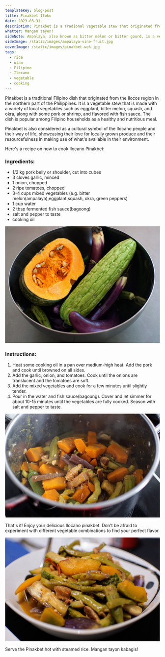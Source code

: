 ```yaml
---
templateKey: blog-post
title: Pinakbet Iloko
date: 2023-03-31
description: Pinakbet is a tradional vegetable stew that originated from the Ilocos region made with a variety of local vegetables such as eggplant, bitter melon, squash, and okra, along with some pork or shrimp, and flavored with bagoong
whetter: Mangan tayon!
sideNote: Ampalaya, also known as bitter melon or bitter gourd, is a vegetable that is a good source of vitamins and minerals, including vitamin C, potassium, and iron. It has a bitter taste due to the presence of a compound called momordicin, which is also responsible for its medicinal properties.
sideImage: /static/images/ampalaya-vine-fruit.jpg
coverImage: /static/images/pinakbet-wok.jpg
tags:
  - rice
  - ulam
  - Filipino
  - Ilocano
  - vegetable
  - cooking
---
```


Pinakbet is a traditional Filipino dish that originated from the Ilocos region in the northern part of the Philippines. It is a vegetable stew that is made with a variety of local vegetables such as eggplant, bitter melon, squash, and okra, along with some pork or shrimp, and flavored with fish sauce. The dish is popular among Filipino households as a healthy and nutritious meal. 

Pinakbet is also considered as a cultural symbol of the Ilocano people and their way of life, showcasing their love for locally grown produce and their resourcefulness in making use of what's available in their environment.

Here's a recipe on how to cook Ilocano Pinakbet:

### Ingredients:

- 1/2 kg pork belly or shoulder, cut into cubes
- 3 cloves garlic, minced
- 1 onion, chopped
- 2 ripe tomatoes, chopped
- 3-4 cups mixed vegetables (e.g. bitter melon(ampalaya),eggplant,squash, okra, green peppers)
- 1 cup water
- 2 tbsp fermented fish sauce(bagoong)
- salt and pepper to taste
- cooking oil

![Ingedients for Pinakbet](/static/images/ingredients-pinakbet.jpg)

### Instructions:

1. Heat some cooking oil in a pan over medium-high heat. Add the pork and cook until browned on all sides.
2. Add the garlic, onion, and tomatoes. Cook until the onions are translucent and the tomatoes are soft.
3. Add the mixed vegetables and cook for a few minutes until slightly tender.
4. Pour in the water and fish sauce(bagoong). Cover and let simmer for about 10-15 minutes until the vegetables are fully cooked. Season with salt and pepper to taste.

![Pinakbet cooked in a pot](/static/images/cooking-pot-pinakbet.jpg)

That's it! Enjoy your delicious Ilocano pinakbet. Don't be afraid to experiment with different vegetable combinations to find your perfect flavor.

![Pinakbet served in a bowl](/static/images/pinakbet-served-bowl.jpg)

Serve the Pinakbet hot with steamed rice. Mangan tayon kabagis!